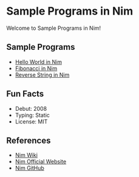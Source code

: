 # Sample Programs in Nim

Welcome to Sample Programs in Nim!

## Sample Programs

- [Hello World in Nim](https://github.com/jrg94/sample-programs/issues/68)
- [Fibonacci in Nim](https://github.com/TheRenegadeCoder/sample-programs/issues/1669)
- [Reverse String in Nim](https://github.com/TheRenegadeCoder/sample-programs/issues/1739)

## Fun Facts

- Debut: 2008
- Typing: Static
- License: MIT

## References

- [Nim Wiki](https://en.wikipedia.org/wiki/Nim_(programming_language))
- [Nim Official Website](https://nim-lang.org/)
- [Nim GitHub](https://github.com/nim-lang/Nim)
